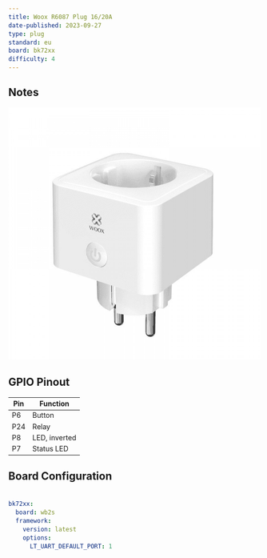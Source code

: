 ```yaml
---
title: Woox R6087 Plug 16/20A
date-published: 2023-09-27
type: plug
standard: eu
board: bk72xx
difficulty: 4
---
```


## Notes

![Woox R6087](woox-r6087-large.jpg "Woox R6087")

## GPIO Pinout

| Pin  | Function          |
| ---- | ----------------- |
| P6   | Button            |
| P24  | Relay             |
| P8   | LED, inverted     |
| P7   | Status LED        |

## Board Configuration

```yaml

bk72xx:
  board: wb2s
  framework:
    version: latest
    options:
      LT_UART_DEFAULT_PORT: 1

```
